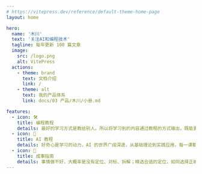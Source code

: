 ```yaml
---
# https://vitepress.dev/reference/default-theme-home-page
layout: home

hero:
  name: '木川'
  text: '关注AI和编程技术'
  tagline: 每年更新 100 篇文章
  image:
    src: /logo.png
    alt: VitePress
  actions:
    - theme: brand
      text: 文档介绍
      link: /
    - theme: alt
      text: 我的产品体系
      link: docs/03 产品/木川/小册.md

features:
  - icon: 🛠️
    title: 编程教程
    details: 最好的学习方式是教给别人。所以将学习到的内容通过教程的方式输出，既能更好地消化知识，还能通过表达者红利获得影响力。
  - icon: 🌟
    title: AI 教程
    details: 好奇心是学习的动力，AI 的世界广阔深邃，从基础理论到实践应用，每一课都是对未来的一次穿越。犹如持灯夜行，需沿着知识的光芒前行。
  - icon: 🚀
    title: 成事指南
    details: 事情做不好，大概率是没有定位、对标、拆解；精选合适的定位，如同选择正确的种子，种植在适宜的土壤与季节，才能使之生根发芽，茁壮成长。
---
```

